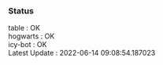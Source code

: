 ### Status


table : OK  
hogwarts : OK  
icy-bot : OK  
Latest Update : 2022-06-14 09:08:54.187023
